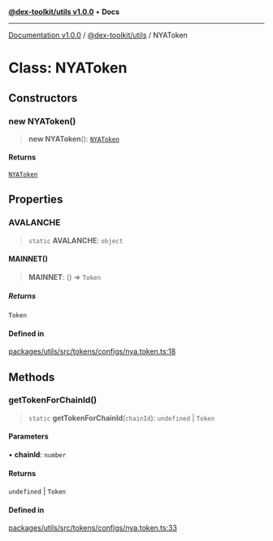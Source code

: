 [**@dex-toolkit/utils v1.0.0**](../README.md) • **Docs**

***

[Documentation v1.0.0](../../../packages.md) / [@dex-toolkit/utils](../README.md) / NYAToken

# Class: NYAToken

## Constructors

### new NYAToken()

> **new NYAToken**(): [`NYAToken`](NYAToken.md)

#### Returns

[`NYAToken`](NYAToken.md)

## Properties

### AVALANCHE

> `static` **AVALANCHE**: `object`

#### MAINNET()

> **MAINNET**: () => `Token`

##### Returns

`Token`

#### Defined in

[packages/utils/src/tokens/configs/nya.token.ts:18](https://github.com/niZmosis/dex-toolkit/blob/3d8b41b44787b30fbea5de3ab4737662ffb61bc8/packages/utils/src/tokens/configs/nya.token.ts#L18)

## Methods

### getTokenForChainId()

> `static` **getTokenForChainId**(`chainId`): `undefined` \| `Token`

#### Parameters

• **chainId**: `number`

#### Returns

`undefined` \| `Token`

#### Defined in

[packages/utils/src/tokens/configs/nya.token.ts:33](https://github.com/niZmosis/dex-toolkit/blob/3d8b41b44787b30fbea5de3ab4737662ffb61bc8/packages/utils/src/tokens/configs/nya.token.ts#L33)
